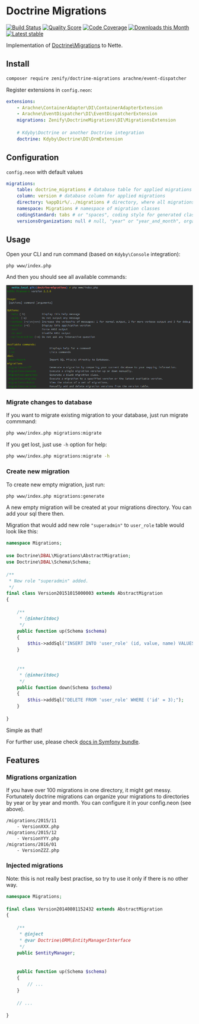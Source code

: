 # Doctrine Migrations

[![Build Status](https://img.shields.io/travis/Zenify/DoctrineMigrations.svg?style=flat-square)](https://travis-ci.org/Zenify/DoctrineMigrations)
[![Quality Score](https://img.shields.io/scrutinizer/g/Zenify/DoctrineMigrations.svg?style=flat-square)](https://scrutinizer-ci.com/g/Zenify/DoctrineMigrations)
[![Code Coverage](https://img.shields.io/scrutinizer/coverage/g/Zenify/DoctrineMigrations.svg?style=flat-square)](https://scrutinizer-ci.com/g/Zenify/DoctrineMigrations)
[![Downloads this Month](https://img.shields.io/packagist/dt/zenify/doctrine-migrations.svg?style=flat-square)](https://packagist.org/packages/zenify/doctrine-migrations)
[![Latest stable](https://img.shields.io/packagist/v/zenify/doctrine-migrations.svg?style=flat-square)](https://packagist.org/packages/zenify/doctrine-migrations)

Implementation of [Doctrine\Migrations](http://docs.doctrine-project.org/projects/doctrine-migrations/en/latest/) to Nette.


## Install

```sh
composer require zenify/doctrine-migrations arachne/event-dispatcher
```

Register extensions in `config.neon`:

```yaml
extensions:
	- Arachne\ContainerAdapter\DI\ContainerAdapterExtension
	- Arachne\EventDispatcher\DI\EventDispatcherExtension
	migrations: Zenify\DoctrineMigrations\DI\MigrationsExtension

	# Kdyby\Doctrine or another Doctrine integration
	doctrine: Kdyby\Doctrine\DI\OrmExtension
```


## Configuration

`config.neon` with default values

```yaml
migrations:
	table: doctrine_migrations # database table for applied migrations
	column: version # database column for applied migrations
	directory: %appDir%/../migrations # directory, where all migrations are stored
	namespace: Migrations # namespace of migration classes
	codingStandard: tabs # or "spaces", coding style for generated classes
	versionsOrganization: null # null, "year" or "year_and_month", organizes migrations to subdirectories
```


## Usage

Open your CLI and run command (based on `Kdyby\Console` integration):

```sh
php www/index.php
```

And then you should see all available commands:

![CLI commands](cli-commands.png)



### Migrate changes to database

If you want to migrate existing migration to your database, just run migrate commmand:
 
```sh
php www/index.php migrations:migrate
```

If you get lost, just use `-h` option for help:

```sh
php www/index.php migrations:migrate -h
```

### Create new migration

To create new empty migration, just run:

```sh
php www/index.php migrations:generate
```

A new empty migration will be created at your migrations directory. You can add your sql there then.

Migration that would add new role `"superadmin"` to `user_role` table would look like this:

```php
namespace Migrations;

use Doctrine\DBAL\Migrations\AbstractMigration;
use Doctrine\DBAL\Schema\Schema;

/**
 * New role "superadmin" added.
 */
final class Version20151015000003 extends AbstractMigration
{

	/**
	 * {@inheritdoc}
	 */
	public function up(Schema $schema)
	{
		$this->addSql("INSERT INTO 'user_role' (id, value, name) VALUES (3, 'superadmin', 'Super Admin')");
	}
	

	/**
	 * {@inheritdoc}
	 */
	public function down(Schema $schema)
	{
		$this->addSql("DELETE FROM 'user_role' WHERE ('id' = 3);");
	}

}
```

Simple as that!


For further use, please check [docs in Symfony bundle](http://symfony.com/doc/current/bundles/DoctrineMigrationsBundle/index.html).


## Features

### Migrations organization

If you have over 100 migrations in one directory, it might get messy. Fortunately doctrine migrations can organize your migrations to directories by year or by year and month. You can configure it in your config.neon (see above).

```
/migrations/2015/11
	- VersionXXX.php
/migrations/2015/12
	- VersionYYY.php
/migrations/2016/01
	- VersionZZZ.php
```


### Injected migrations

Note: this is not really best practise, so try to use it only if there is no other way.

```php
namespace Migrations;

final class Version20140801152432 extends AbstractMigration
{

	/**
	 * @inject
	 * @var Doctrine\ORM\EntityManagerInterface
	 */
	public $entityManager;


	public function up(Schema $schema)
	{
		// ...
	}

	// ...

}
```
